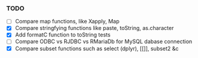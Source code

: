 ### TODO

- [ ] Compare map functions, like Xapply, Map
- [x] Compare stringfying functions like paste, toString, as.character
- [x] Add formatC function to toString tests
- [ ] Compare ODBC vs RJDBC vs RMariaDb for MySQL dabase connection
- [x] Compare subset functions such as select (dplyr), [[]], subset2 &c
